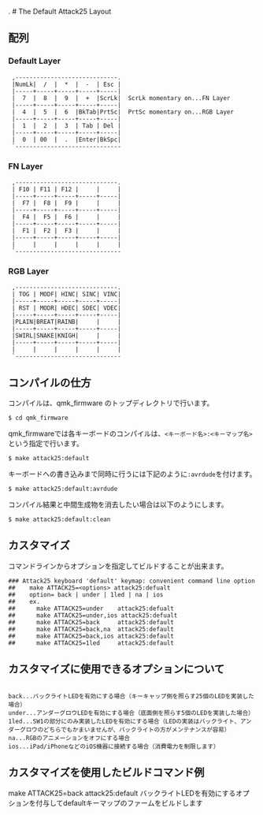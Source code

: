 ﻿.           # The Default Attack25 Layout
## 配列

### Default Layer

```
 ,-----------------------------.             
 |NumLk|  /  |  *  |  -  | Esc |             
 |-----+-----+-----+-----+-----|
 |  7  |  8  |  9  |  +  |ScrLk|  ScrLk momentary on...FN Layer
 |-----+-----+-----+-----+-----|
 |  4  |  5  |  6  |BkTab|PrtSc|  PrtSc momentary on...RGB Layer
 |-----+-----+-----+-----+-----|
 |  1  |  2  |  3  | Tab | Del |
 |-----+-----+-----+-----+-----|
 |  0  | 00  |  .  |Enter|BkSpc|
 `------------------------------
```

### FN Layer

```
 ,-----------------------------.             
 | F10 | F11 | F12 |     |     |             
 |-----+-----+-----+-----+-----|
 |  F7 |  F8 |  F9 |     |     |
 |-----+-----+-----+-----+-----|
 |  F4 |  F5 |  F6 |     |     |
 |-----+-----+-----+-----+-----|
 |  F1 |  F2 |  F3 |     |     |
 |-----+-----+-----+-----+-----|
 |     |     |     |     |     |
 `------------------------------
```
 
### RGB Layer

```
 ,-----------------------------.             
 | TOG | MODF| HINC| SINC| VINC|             
 |-----+-----+-----+-----+-----|
 | RST | MODR| HDEC| SDEC| VDEC|
 |-----+-----+-----+-----+-----|
 |PLAIN|BREAT|RAINB|     |     |
 |-----+-----+-----+-----+-----|
 |SWIRL|SNAKE|KNIGH|     |     |
 |-----+-----+-----+-----+-----|
 |     |     |     |     |     |
 `------------------------------
```


## コンパイルの仕方

コンパイルは、qmk_firmware のトップディレクトリで行います。

```
$ cd qmk_firmware
```
qmk_firmwareでは各キーボードのコンパイルは、`<キーボード名>:<キーマップ名>`という指定で行います。

```
$ make attack25:default
```

キーボードへの書き込みまで同時に行うには下記のように`:avrdude`を付けます。

```
$ make attack25:default:avrdude
```

コンパイル結果と中間生成物を消去したい場合は以下のようにします。

```
$ make attack25:default:clean
```

## カスタマイズ

コマンドラインからオプションを指定してビルドすることが出来ます。

```
### Attack25 keyboard 'default' keymap: convenient command line option
##    make ATTACK25=<options> attack25:defualt
##    option= back | under | 1led | na | ios
##    ex.
##      make ATTACK25=under    attack25:defualt
##      make ATTACK25=under,ios attack25:defualt
##      make ATTACK25=back     attack25:default
##      make ATTACK25=back,na  attack25:default
##      make ATTACK25=back,ios attack25:default
##      make ATTACK25=1led     attack25:default

```

## カスタマイズに使用できるオプションについて

```

back...バックライトLEDを有効にする場合（キーキャップ側を照らす25個のLEDを実装した場合）
under...アンダーグロウLEDを有効にする場合（底面側を照らす5個のLEDを実装した場合）
1led...SW1の部分にのみ実装したLEDを有効にする場合（LEDの実装はバックライト、アンダーグロウのどちらでもかまいませんが、バックライトの方がメンテナンスが容易）
na...RGBのアニメーションをオフにする場合
ios...iPad/iPhoneなどのiOS機器に接続する場合（消費電力を制限します）

```

## カスタマイズを使用したビルドコマンド例

make ATTACK25=back attack25:default
バックライトLEDを有効にするオプションを付与してdefaultキーマップのファームをビルドします

